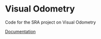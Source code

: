 # Visual Odometry 
Code for the SRA project on Visual Odometry

[Documentation](https://github.com/AliabbasMerchant/visualOdometry/blob/master/README.pdf)
